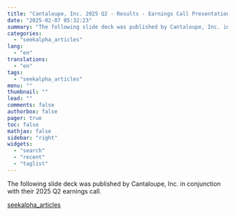 ```yaml
---
title: "Cantaloupe, Inc. 2025 Q2 - Results - Earnings Call Presentation"
date: "2025-02-07 05:32:23"
summary: "The following slide deck was published by Cantaloupe, Inc. in conjunction with their 2025 Q2 earnings call."
categories:
  - "seekalpha_articles"
lang:
  - "en"
translations:
  - "en"
tags:
  - "seekalpha_articles"
menu: ""
thumbnail: ""
lead: ""
comments: false
authorbox: false
pager: true
toc: false
mathjax: false
sidebar: "right"
widgets:
  - "search"
  - "recent"
  - "taglist"
---
```


The following slide deck was published by Cantaloupe, Inc. in conjunction with their 2025 Q2 earnings call.

[seekalpha_articles](https://seekingalpha.com/article/4755899-cantaloupe-inc-2025-q2-results-earnings-call-presentation)
